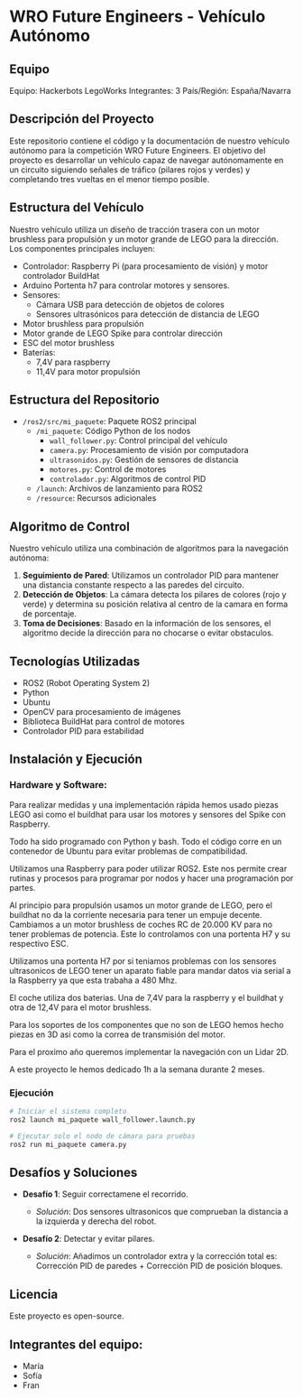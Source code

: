 # WRO Future Engineers - Vehículo Autónomo

## Equipo
Equipo: Hackerbots LegoWorks
Integrantes: 3
País/Región: España/Navarra

## Descripción del Proyecto
Este repositorio contiene el código y la documentación de nuestro vehículo autónomo para la competición WRO Future Engineers. El objetivo del proyecto es desarrollar un vehículo capaz de navegar autónomamente en un circuito siguiendo señales de tráfico (pilares rojos y verdes) y completando tres vueltas en el menor tiempo posible.

## Estructura del Vehículo
Nuestro vehículo utiliza un diseño de tracción trasera con un motor brushless para propulsión y un motor grande de LEGO para la dirección. Los componentes principales incluyen:

- Controlador: Raspberry Pi (para procesamiento de visión) y motor controlador BuildHat
- Arduino Portenta h7 para controlar motores y sensores. 
- Sensores:
  - Cámara USB para detección de objetos de colores
  - Sensores ultrasónicos para detección de distancia de LEGO
- Motor brushless para propulsión
- Motor grande de LEGO Spike para controlar dirección
- ESC del motor brushless
- Baterías:
  - 7,4V para raspberry
  - 11,4V para motor propulsión

## Estructura del Repositorio
- `/ros2/src/mi_paquete`: Paquete ROS2 principal
  - `/mi_paquete`: Código Python de los nodos
    - `wall_follower.py`: Control principal del vehículo
    - `camera.py`: Procesamiento de visión por computadora
    - `ultrasonidos.py`: Gestión de sensores de distancia
    - `motores.py`: Control de motores
    - `controlador.py`: Algoritmos de control PID
  - `/launch`: Archivos de lanzamiento para ROS2
  - `/resource`: Recursos adicionales

## Algoritmo de Control
Nuestro vehículo utiliza una combinación de algoritmos para la navegación autónoma:

1. **Seguimiento de Pared**: Utilizamos un controlador PID para mantener una distancia constante respecto a las paredes del circuito.
2. **Detección de Objetos**: La cámara detecta los pilares de colores (rojo y verde) y determina su posición relativa al centro de la camara en forma de porcentaje.
3. **Toma de Decisiones**: Basado en la información de los sensores, el algoritmo decide la dirección para no chocarse o evitar obstaculos.

## Tecnologías Utilizadas
- ROS2 (Robot Operating System 2)
- Python
- Ubuntu 
- OpenCV para procesamiento de imágenes
- Biblioteca BuildHat para control de motores
- Controlador PID para estabilidad

## Instalación y Ejecución

### Hardware y Software:

Para realizar medidas y una implementación rápida hemos usado piezas LEGO asi como el buildhat para usar los motores y sensores del Spike con Raspberry. 

Todo ha sido programado con Python y bash. Todo el código corre en un contenedor de Ubuntu para evitar problemas de compatibilidad. 

Utilizamos una Raspberry para poder utilizar ROS2. Este nos permite crear rutinas y procesos para programar por nodos y hacer una programación por partes.

Al principio para propulsión usamos un motor grande de LEGO, pero el buildhat no da la corriente necesaria para tener un empuje decente. Cambiamos a un motor brushless de coches RC de 20.000 KV para no tener problemas de potencia. Este lo controlamos con una portenta H7 y su respectivo ESC. 

Utilizamos una portenta H7 por si teniamos problemas con los sensores ultrasonicos de LEGO tener un aparato fiable para mandar datos via serial a la Raspberry ya que esta trabaha a 480 Mhz. 

El coche utiliza dos baterias. Una de 7,4V para la raspberry y el buildhat y otra de 12,4V para el motor brushless. 

Para los soportes de los componentes que no son de LEGO hemos hecho piezas en 3D asi como la correa de transmisión del motor. 

Para el proximo año queremos implementar la navegación con un Lidar 2D. 

A este proyecto le hemos dedicado 1h a la semana durante 2 meses. 

### Ejecución
```bash
# Iniciar el sistema completo
ros2 launch mi_paquete wall_follower.launch.py

# Ejecutar solo el nodo de cámara para pruebas
ros2 run mi_paquete camera.py
```

## Desafíos y Soluciones
- **Desafío 1**: Seguir correctamene el recorrido.
  - *Solución*: Dos sensores ultrasonicos que comprueban la distancia a la izquierda y derecha del robot. 
  
- **Desafío 2**: Detectar y evitar pilares.
  - *Solución*: Añadimos un controlador extra y la corrección total es: Corrección PID de paredes + Corrección PID de posición bloques. 


## Licencia
Este proyecto es open-source.

## Integrantes del equipo:
- María
- Sofía
- Fran
